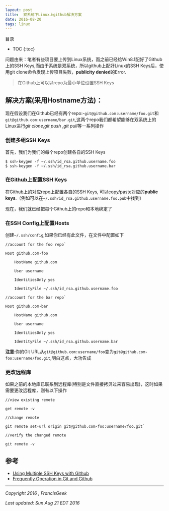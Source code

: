 ```yaml
---
layout: post
title:  双系统下Linux上github解决方案
date: 2016-08-20
tags: linux
---
```


目录

* TOC 
{:toc}

问题由来：笔者有些项目要上传到Linux系统，而之前已经给Win8.1配好了Github上的SSH Keys,而由于系统是双系统，所以github上配好Linux的SSH Keys后，使用git clone命令发现上传项目失败，**publicity denied**的Error.


> 在Github上可以以repo为最小单位设置SSH Keys

## 解决方案(采用Hostname方法)：

现在假设我们在Github已经有两个repo:-`git@github.com:username/foo.git`和`git@github.com:username/bar.git`,这两个repo我们都希望能够在双系统上的Linux进行*git clone*,*git push* ,*git pull*等一系列操作

### 创建多组SSH Keys

首先，我们为我们的每个repo创建各自的SSH Keys
```shell
$ ssh-keygen -f ~/.ssh/id_rsa.github.username.foo
$ ssh-keygen -f ~/.ssh/id_rsa.github.username.bar
```

### 在Github上配置SSH Keys

在Github上的对应repo上配置各自的SSH Keys, 可以copy/paste对应的**public keys**.（例如可以在`~/.ssh/id_rsa.github.username.foo.pub`中找到）

现在，我们就已经把每个Github上的repo和本地绑定了

### 在SSH Config上配置Hosts

创建`~/.ssh/config`,如果你已经有此文件，在文件中配置如下

```shell
//account for the foo repo`

Host github.com-foo

    HostName github.com

    User username

    IdentitiesOnly yes

    IdentityFile ~/.ssh/id_rsa.github.username.foo
	
//account for the bar repo`

Host github.com-bar

    HostName github.com

    User username

    IdentitiesOnly yes

    IdentityFile ~/.ssh/id_rsa.github.username.bar
```
	
**注意**:你的Git URL从`git@github.com:username/foo`变为`git@github.com-foo:username/foo.git`,明白这点，大功告成

### 更改远程库

如果之前的本地库已联系到远程库(特别是文件直接拷贝过来容易出现)，这时如果需要更改远程库，则有以下操作

```shell
//view existing remote

get remote -v

//change remote

git remote set-url origin git@github.com-foo:username/foo.git`

//verify the changed remote

git remote -v
```

## 参考

* [Using Multiple SSH Keys with Github](http://www.freshblurbs.com/blog/2013/06/22/github-multiple-ssh-keys.html)
* [Frequently Operation in Git and Github](http://www.waynechu.cn/git%20&%20github/2016/07/26/Linux%E4%B8%8BGit%E5%92%8CGitHub%E4%BD%BF%E7%94%A8%E6%96%B9%E6%B3%95.html)

--------------------------------------------------------------------
*Copyright 2016 , FrancisGeek*

*Last updated:  Sun  Aug 21  EDT 2016*

